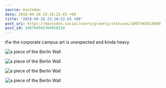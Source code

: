 ```yaml
---
source: mastodon
date: 2018-09-26 23:10:22.65 +00
title: "2018-09-26 23:10:22.65 +00"
post_uri: https://mastodon.social/users/gravely/statuses/100794592304958228
post_id: 100794592304958228
---
```

tfw the corporate campus art is unexpected and kinda heavy


![a piece of the Berlin Wall](/images/6653511.jpeg)

![a piece of the Berlin Wall](/images/6653512.jpeg)

![a piece of the Berlin Wall](/images/6653513.jpeg)

![a piece of the Berlin Wall](/images/6653514.jpeg)

